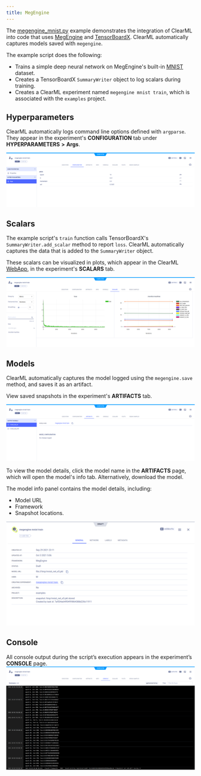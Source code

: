 ```yaml
---
title: MegEngine
---
```


The [megengine_mnist.py](https://github.com/allegroai/clearml/blob/master/examples/frameworks/megengine/megengine_mnist.py) 
example demonstrates the integration of ClearML into code that uses [MegEngine](https://github.com/MegEngine/MegEngine) 
and [TensorBoardX](https://github.com/lanpa/tensorboardX). ClearML automatically captures models saved with `megengine`.

The example script does the following:
* Trains a simple deep neural network on MegEngine's built-in [MNIST](https://megengine.org.cn/doc/stable/en/reference/api/megengine.data.dataset.MNIST.html)
  dataset.
* Creates a TensorBoardX `SummaryWriter` object to log scalars during training.  
* Creates a ClearML experiment named `megengine mnist train`, which is associated with the `examples` project.

## Hyperparameters

ClearML automatically logs command line options defined with `argparse`. They appear in the experiment's **CONFIGURATION** 
tab under **HYPERPARAMETERS** **>** **Args**.

![Configuration tab](../../../img/examples_megengine_mnist_config.png)

## Scalars

The example script's `train` function calls TensorBoardX's `SummaryWriter.add_scalar` method to report `loss`. 
ClearML automatically captures the data that is added to the `SummaryWriter` object.  

These scalars can be visualized in plots, which appear in the ClearML [WebApp](../../../webapp/webapp_home.md), in the 
experiment's **SCALARS** tab.


![Scalars tab](../../../img/examples_megengine_mnist_scalars.png)

## Models

ClearML automatically captures the model logged using the `megengine.save` method, and saves it as an artifact.

View saved snapshots in the experiment's **ARTIFACTS** tab.

![Artifacts tab](../../../img/examples_megengine_models_1.png) 

To view the model details, click the model name in the **ARTIFACTS** page, which will open the model's info tab. Alternatively, download the model.

The model info panel contains the model details, including: 
* Model URL
* Framework
* Snapshot locations.

![Model info panel](../../../img/examples_megengine_models_2.png)

## Console

All console output during the script’s execution appears in the experiment’s **CONSOLE** page.
![Console tab](../../../img/examples_megengine_console.png)


